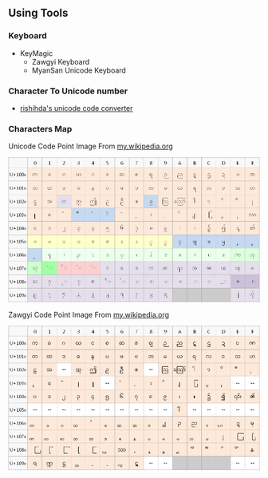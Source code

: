 ## Using Tools

### Keyboard

- KeyMagic
	- Zawgyi Keyboard
	- MyanSan Unicode Keyboard

### Character To Unicode number

- [rishihda's unicode code converter](https://r12a.github.io/apps/conversion/)

### Characters Map

Unicode Code Point Image From [my.wikipedia.org](http://my.wikipedia.org/wiki/File:Unicode_character_map_(color).png)

![unicode_map](Unicode_character_map_(color).png)

Zawgyi Code Point Image From [my.wikipedia.org](http://my.wikipedia.org/wiki/File:Zawgyi_character_map_(color).png)

![zawgyi_map](Zawgyi_character_map_(color).png)
